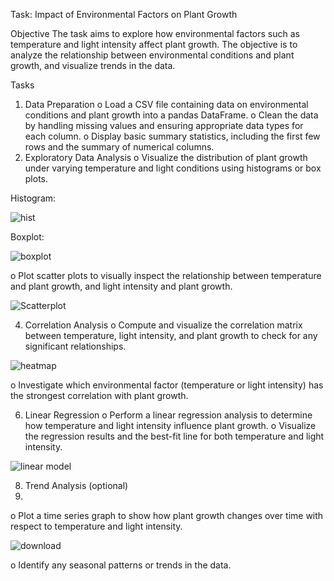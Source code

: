 Task: Impact of Environmental Factors on Plant Growth

Objective
The task aims to explore how environmental factors such as temperature and light intensity affect plant growth. The objective is to analyze the relationship between environmental conditions and plant growth, and visualize trends in the data.

Tasks
1. Data Preparation
o Load a CSV file containing data on environmental conditions and plant growth into a pandas DataFrame.
o Clean the data by handling missing values and ensuring appropriate data types for each column.
o Display basic summary statistics, including the first few rows and the summary of numerical columns.
2. Exploratory Data Analysis
o Visualize the distribution of plant growth under varying temperature and light conditions using histograms or box plots.

Histogram:

![hist](https://github.com/user-attachments/assets/41c192c2-c666-42b4-9374-5f2fb649a16c)

Boxplot:

![boxplot](https://github.com/user-attachments/assets/72e25a7c-bc02-491c-b8a1-13af43f73233)

o Plot scatter plots to visually inspect the relationship between temperature and plant growth, and light intensity and plant growth.

![Scatterplot](https://github.com/user-attachments/assets/914c48dc-36d0-4da5-b469-63937b5b9351)

4. Correlation Analysis
o Compute and visualize the correlation matrix between temperature, light intensity, and plant growth to check for any significant relationships.

![heatmap](https://github.com/user-attachments/assets/30354847-42f1-4744-b1e3-d64003568474)

o Investigate which environmental factor (temperature or light intensity) has the strongest correlation with plant growth.

6. Linear Regression
o Perform a linear regression analysis to determine how temperature and light intensity influence plant growth.
o Visualize the regression results and the best-fit line for both temperature and light intensity.

![linear model](https://github.com/user-attachments/assets/871e7010-16b3-4996-bd22-a3840549813b)

8. Trend Analysis (optional)
9. 
o Plot a time series graph to show how plant growth changes over time with respect to temperature and light intensity.

![download](https://github.com/user-attachments/assets/b7408011-a10c-4bd5-a0c0-671ae97a4c83)

o Identify any seasonal patterns or trends in the data.

